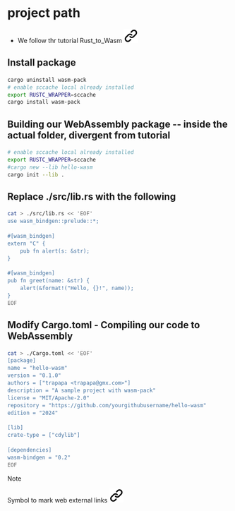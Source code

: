 # project path
<!-- keep the format -->
- We follow thr tutorial  Rust_to_Wasm [![alt text][1]](https://developer.mozilla.org/en-US/docs/WebAssembly/Guides/Rust_to_Wasm)
<!-- keep the format -->
## Install package
<!-- keep the format -->
```bash <!-- markdownlint-disable-line code-block-style -->
cargo uninstall wasm-pack
# enable sccache local already installed
export RUSTC_WRAPPER=sccache
cargo install wasm-pack
```
<!-- end of bash code block -->
<!-- keep the format -->
## Building our WebAssembly package -- inside the actual folder, divergent from tutorial
<!-- keep the format -->
```bash <!-- markdownlint-disable-line code-block-style -->
# enable sccache local already installed
export RUSTC_WRAPPER=sccache
#cargo new --lib hello-wasm
cargo init --lib .
```
<!-- keep the format -->
## Replace ./src/lib.rs with the following
<!-- keep the format -->
```bash <!-- markdownlint-disable-line code-block-style -->
cat > ./src/lib.rs << 'EOF'
use wasm_bindgen::prelude::*;

#[wasm_bindgen]
extern "C" {
    pub fn alert(s: &str);
}

#[wasm_bindgen]
pub fn greet(name: &str) {
    alert(&format!("Hello, {}!", name));
}
EOF
```
<!-- end of bash code block -->
<!-- keep the format -->
## Modify Cargo.toml - Compiling our code to WebAssembly
<!-- keep the format -->
```bash <!-- markdownlint-disable-line code-block-style -->
cat > ./Cargo.toml << 'EOF'
[package]
name = "hello-wasm"
version = "0.1.0"
authors = ["trapapa <trapapa@gmx.com>"]
description = "A sample project with wasm-pack"
license = "MIT/Apache-2.0"
repository = "https://github.com/yourgithubusername/hello-wasm"
edition = "2024"

[lib]
crate-type = ["cdylib"]

[dependencies]
wasm-bindgen = "0.2"
EOF
```
<!-- end of bash code block -->
<!-- keep the format -->

<!-- keep the format -->

>[!NOTE]
>Symbol to mark web external links [![alt text][1]](./README.md)
<!-- spell-checker: disable  -->
<!-- spell-checker: disable  -->
<!-- keep the format -->
<!-- make folder and download the link sign vai curl -->
<!-- mkdir -p img && curl --create-dirs --output-dir img -O  "https://raw.githubusercontent.com/MathiasStadler/link_symbol_svg/refs/heads/main/link_symbol.svg"-->
<!-- Link sign - Don't Found a better way :-( - You know a better method? - **send me a email** -->
[1]: ./img/link_symbol.svg
<!-- keep the format -->